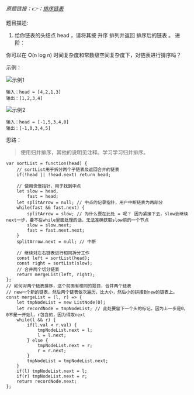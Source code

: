 *原题链接：👉：[排序链表](https://leetcode-cn.com/problems/sort-list/description/)*

题目描述:

1. 给你链表的头结点 head ，请将其按 升序 排列并返回 排序后的链表 。
进阶：

你可以在 O(n log n) 时间复杂度和常数级空间复杂度下，对链表进行排序吗？

示例：

![示例1](https://assets.leetcode.com/uploads/2020/09/14/sort_list_1.jpg)
```
输入：head = [4,2,1,3]
输出：[1,2,3,4]
```


![示例2](https://assets.leetcode.com/uploads/2020/09/14/sort_list_2.jpg)

```
输入：head = [-1,5,3,4,0]
输出：[-1,0,3,4,5]
```

思路：


> 使用归并排序，其他的说明见注释。学习学习归并排序。

```
var sortList = function(head) {
    // sortList用于拆分两个子链表及返回合并的链表
    if(!head || !head.next) return head;

    // 使用快慢指针，用于找到中点
    let slow = head,
        fast = head;
    let splitArrow = null; // 中点的记录指针，用户中断链表为两部分
    while(fast && fast.next) {
        splitArrow = slow; // 为什么要在此处 = 呢？ 因为紧接下去，slow会继续next一步，要不在while里面处理的话，无法准确获取slow前的一个节点
        slow = slow.next;
        fast = fast.next.next;
    }
    splitArrow.next = null; // 中断
    
    // 继续对左右链表进行相同拆分工作
    const left = sortList(head);
    const right = sortList(slow);
    // 合并两个切分链表
    return mergeList(left, right);
};
// 如何对两个链表排序，这个前面有相同的题目，合并两个链表
// new一个新的链表，然后两个链表依次遍历，比大小，然后小的拼接到new的链表上。
const mergeList = (l, r) => {
    let tmpNodeList = new ListNode(0);
    let recordNode = tmpNodeList; // 此处要留下一个头的标记，因为上一步是0，0不是一开始l，r包含的，因为得取next
    while(l && r) {
        if(l.val < r.val) {
            tmpNodeList.next = l;
            l = l.next;
        } else {
            tmpNodeList.next = r;
            r = r.next;
        }
        tmpNodeList = tmpNodeList.next;
    }
    if(l) tmpNodeList.next = l;
    if(r) tmpNodeList.next = r;
    return recordNode.next;
};
```